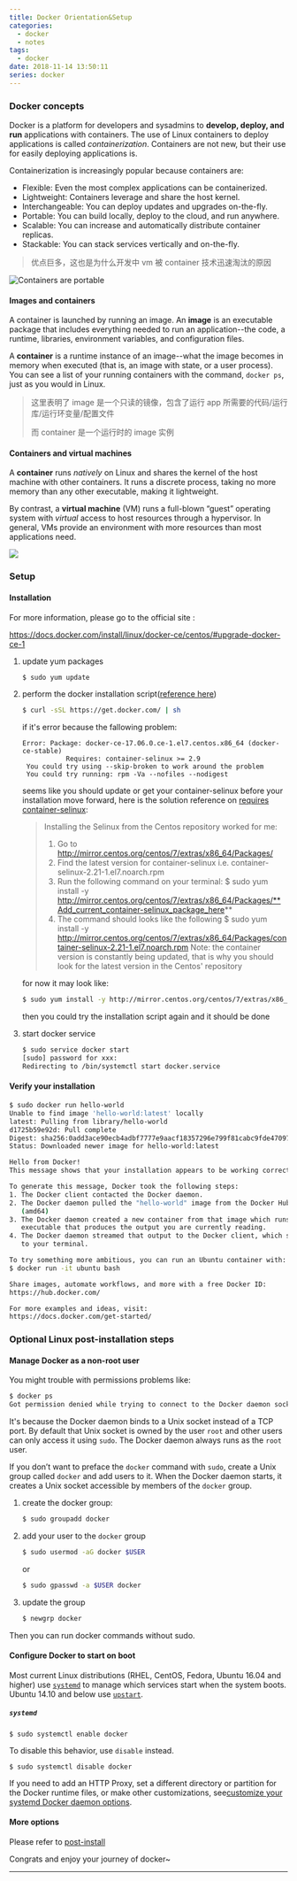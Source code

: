 ```yaml
---
title: Docker Orientation&Setup
categories:
  - docker
  - notes
tags:
  - docker
date: 2018-11-14 13:50:11
series: docker
---
```


### Docker concepts

Docker is a platform for developers and sysadmins to **develop, deploy, and run** applications with containers. The use of Linux containers to deploy applications is called _containerization_. Containers are not new, but their use for easily deploying applications is.

Containerization is increasingly popular because containers are:

- Flexible: Even the most complex applications can be containerized.
- Lightweight: Containers leverage and share the host kernel.
- Interchangeable: You can deploy updates and upgrades on-the-fly.
- Portable: You can build locally, deploy to the cloud, and run anywhere.
- Scalable: You can increase and automatically distribute container replicas.
- Stackable: You can stack services vertically and on-the-fly.

> 优点巨多，这也是为什么开发中 vm 被 container 技术迅速淘汰的原因

![Containers are portable](https://docs.docker.com/get-started/images/laurel-docker-containers.png)

#### Images and containers

A container is launched by running an image. An **image** is an executable package that includes everything needed to run an application--the code, a runtime, libraries, environment variables, and configuration files.

A **container** is a runtime instance of an image--what the image becomes in memory when executed (that is, an image with state, or a user process). You can see a list of your running containers with the command, `docker ps`, just as you would in Linux.

> 这里表明了 image 是一个只读的镜像，包含了运行 app 所需要的代码/运行库/运行环变量/配置文件
>
> 而 container 是一个运行时的 image 实例

#### Containers and virtual machines

A **container** runs _natively_ on Linux and shares the kernel of the host machine with other containers. It runs a discrete process, taking no more memory than any other executable, making it lightweight.

By contrast, a **virtual machine** (VM) runs a full-blown “guest” operating system with _virtual_ access to host resources through a hypervisor. In general, VMs provide an environment with more resources than most applications need.

![](../../img/20181116135034.png)

### Setup

#### Installation

For more information, please go to the official site :

https://docs.docker.com/install/linux/docker-ce/centos/#upgrade-docker-ce-1

1. update yum packages

   ```bash
   $ sudo yum update
   ```

2. perform the docker installation script([reference here][link2])

   ```bash
   $ curl -sSL https://get.docker.com/ | sh
   ```

   if it's error because the fallowing problem:

   ```ba
   Error: Package: docker-ce-17.06.0.ce-1.el7.centos.x86_64 (docker-ce-stable)
              Requires: container-selinux >= 2.9
    You could try using --skip-broken to work around the problem
    You could try running: rpm -Va --nofiles --nodigest
   ```

   seems like you should update or get your container-selinux before your installation move forward, here is the solution reference on [requires container-selinux][link1]:

   > Installing the Selinux from the Centos repository worked for me:
   >
   > 1. Go to http://mirror.centos.org/centos/7/extras/x86_64/Packages/
   > 2. Find the latest version for container-selinux i.e. container-selinux-2.21-1.el7.noarch.rpm
   > 3. Run the following command on your terminal: $ sudo yum install -y http://mirror.centos.org/centos/7/extras/x86_64/Packages/**Add_current_container-selinux_package_here**
   > 4. The command should looks like the following $ sudo yum install -y http://mirror.centos.org/centos/7/extras/x86_64/Packages/container-selinux-2.21-1.el7.noarch.rpm
   >    Note: the container version is constantly being updated, that is why you should look for the latest version in the Centos' repository

   for now it may look like:

   ```bash
   $ sudo yum install -y http://mirror.centos.org/centos/7/extras/x86_64/Packages/container-selinux-2.55-1.el7.noarch.rpm
   ```

   then you could try the installation script again and it should be done

3. start docker service

   ```bash
   $ sudo service docker start
   [sudo] password for xxx:
   Redirecting to /bin/systemctl start docker.service
   ```

#### Verify your installation

```bash
$ sudo docker run hello-world
Unable to find image 'hello-world:latest' locally
latest: Pulling from library/hello-world
d1725b59e92d: Pull complete
Digest: sha256:0add3ace90ecb4adbf7777e9aacf18357296e799f81cabc9fde470971e499788
Status: Downloaded newer image for hello-world:latest

Hello from Docker!
This message shows that your installation appears to be working correctly.

To generate this message, Docker took the following steps:
1. The Docker client contacted the Docker daemon.
2. The Docker daemon pulled the "hello-world" image from the Docker Hub.
   (amd64)
3. The Docker daemon created a new container from that image which runs the
   executable that produces the output you are currently reading.
4. The Docker daemon streamed that output to the Docker client, which sent it
   to your terminal.

To try something more ambitious, you can run an Ubuntu container with:
$ docker run -it ubuntu bash

Share images, automate workflows, and more with a free Docker ID:
https://hub.docker.com/

For more examples and ideas, visit:
https://docs.docker.com/get-started/
```

### Optional Linux post-installation steps

#### Manage Docker as a non-root user

You might trouble with permissions problems like:

```bash
$ docker ps
Got permission denied while trying to connect to the Docker daemon socket at unix:///var/run/docker.sock: Get http://%2Fvar%2Frun%2Fdocker.sock/v1.39/containers/json: dial unix /var/run/docker.sock: connect: permission denied
```

It's because the Docker daemon binds to a Unix socket instead of a TCP port. By default that Unix socket is owned by the user `root` and other users can only access it using `sudo`. The Docker daemon always runs as the `root` user.

If you don’t want to preface the `docker` command with `sudo`, create a Unix group called `docker` and add users to it. When the Docker daemon starts, it creates a Unix socket accessible by members of the `docker` group.

1. create the docker group:

   ```bash
   $ sudo groupadd docker
   ```

2. add your user to the `docker` group

   ```bash
   $ sudo usermod -aG docker $USER
   ```

   or

   ```bash
   $ sudo gpasswd -a $USER docker
   ```

3. update the group

   ```bash
   $ newgrp docker
   ```

Then you can run docker commands without sudo.

#### Configure Docker to start on boot

Most current Linux distributions (RHEL, CentOS, Fedora, Ubuntu 16.04 and higher) use [`systemd`](https://docs.docker.com/install/linux/linux-postinstall/#systemd) to manage which services start when the system boots. Ubuntu 14.10 and below use [`upstart`](https://docs.docker.com/install/linux/linux-postinstall/#upstart).

##### `systemd`

```
$ sudo systemctl enable docker
```

To disable this behavior, use `disable` instead.

```
$ sudo systemctl disable docker
```

If you need to add an HTTP Proxy, set a different directory or partition for the Docker runtime files, or make other customizations, see[customize your systemd Docker daemon options](https://docs.docker.com/engine/admin/systemd/).

#### More options

Please refer to [post-install][link3]

Congrats and enjoy your journey of docker~

---

[link1]: https://stackoverflow.com/questions/45272827/docker-ce-on-rhel-requires-container-selinux-2-9 "requires container-selinux"
[link2]: http://www.docker.org.cn/book/install/install-docker-on-rhel-29.html "docker installation reference"
[link3]: https://docs.docker.com/install/linux/linux-postinstall "docker post installation options"
